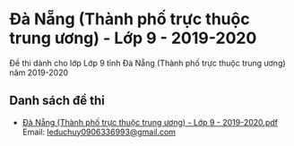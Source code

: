 # Đà Nẵng (Thành phố trực thuộc trung ương) - Lớp 9 - 2019-2020

Đề thi dành cho lớp Lớp 9 tỉnh Đà Nẵng (Thành phố trực thuộc trung ương) năm 2019-2020

## Danh sách đề thi

- [Đà Nẵng (Thành phố trực thuộc trung ương) - Lớp 9 - 2019-2020.pdf](Đà%20Nẵng%20(Thành%20phố%20trực%20thuộc%20trung%20ương)%20-%20Lớp%209%20-%202019-2020.pdf)
Email: leduchuy0906336993@gmail.com

